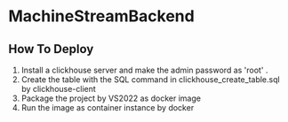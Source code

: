 # MachineStreamBackend

## How To Deploy

1. Install a clickhouse server and make the admin password as 'root' .
2. Create the table with the SQL command in clickhouse_create_table.sql by clickhouse-client
3. Package the project by VS2022 as docker image
4. Run the image as container instance by docker
